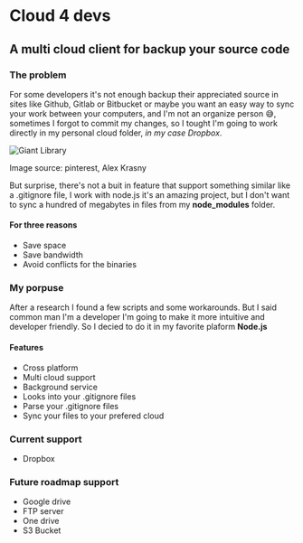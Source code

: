 # Cloud 4 devs

## A multi cloud client for backup your source code

### The problem

For some developers it's not enough backup their appreciated source in sites like Github, Gitlab or Bitbucket or maybe you want an easy way to sync your work between your computers, and I'm not an organize person 😅, sometimes I forgot to commit my changes, so I tought I'm going to work directly in my personal cloud folder, _in my case Dropbox_.

![Giant Library](https://i.pinimg.com/originals/39/87/2d/39872d5ebb92f7c6973c22c10751d62c.jpg)

Image source: pinterest, Alex Krasny

But surprise, there's not a buit in feature that support something similar like a .gitignore file, I work with node.js it's an amazing project, but I don't want to sync a hundred of megabytes in files from my **node_modules** folder.

#### For three reasons

- Save space
- Save bandwidth
- Avoid conflicts for the binaries

### My porpuse

After a research I found a few scripts and some workarounds. But I said common man I'm a developer I'm going to make it more intuitive and developer friendly. So I decied to do it in my favorite plaform **Node.js**

#### Features

- Cross platform
- Multi cloud support
- Background service
- Looks into your .gitignore files
- Parse your .gitignore files
- Sync your files to your prefered cloud

### Current support

- Dropbox

### Future roadmap support

- Google drive
- FTP server
- One drive
- S3 Bucket
